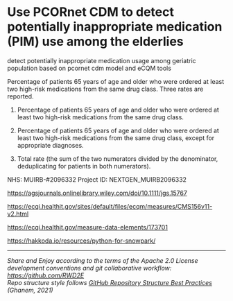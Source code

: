 # Use PCORnet CDM to detect potentially inappropriate medication (PIM) use among the elderlies
detect potentially inappropriate medication usage among geriatric population based on pcornet cdm model and eCQM tools 

Percentage of patients 65 years of age and older who were ordered at least two high-risk medications from the same drug class. Three rates are reported.

1. Percentage of patients 65 years of age and older who were ordered at least two high-risk medications from the same drug class.

2. Percentage of patients 65 years of age and older who were ordered at least two high-risk medications from the same drug class, except for appropriate diagnoses.

3. Total rate (the sum of the two numerators divided by the denominator, deduplicating for patients in both numerators).

NHS: MUIRB-#2096332
Project ID: NEXTGEN_MUIRB2096332

https://agsjournals.onlinelibrary.wiley.com/doi/10.1111/jgs.15767

https://ecqi.healthit.gov/sites/default/files/ecqm/measures/CMS156v11-v2.html

https://ecqi.healthit.gov/measure-data-elements/173701

https://hakkoda.io/resources/python-for-snowpark/

************************************

*Share and Enjoy according to the terms of the Apache 2.0 License* <br/>
*development conventions and git collaborative workflow: https://github.com/RWD2E* <br/>
*Repo structure style follows [GitHub Repository Structure Best Practices](https://soulaimanghanem.medium.com/github-repository-structure-best-practices-248e6effc405) (Ghanem, 2021)*